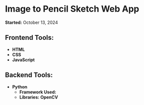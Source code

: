 # Image to Pencil Sketch Web App

**Started:** October 13, 2024

## Frontend Tools:
- **HTML**
- **CSS**
- **JavaScript**

## Backend Tools:
- **Python**
  - **Framework Used:**
  - **Libraries:** **OpenCV**
